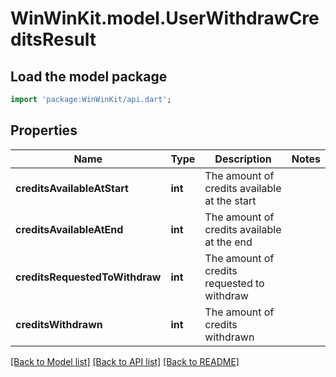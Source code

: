 # WinWinKit.model.UserWithdrawCreditsResult

## Load the model package
```dart
import 'package:WinWinKit/api.dart';
```

## Properties
Name | Type | Description | Notes
------------ | ------------- | ------------- | -------------
**creditsAvailableAtStart** | **int** | The amount of credits available at the start | 
**creditsAvailableAtEnd** | **int** | The amount of credits available at the end | 
**creditsRequestedToWithdraw** | **int** | The amount of credits requested to withdraw | 
**creditsWithdrawn** | **int** | The amount of credits withdrawn | 

[[Back to Model list]](../README.md#documentation-for-models) [[Back to API list]](../README.md#documentation-for-api-endpoints) [[Back to README]](../README.md)


